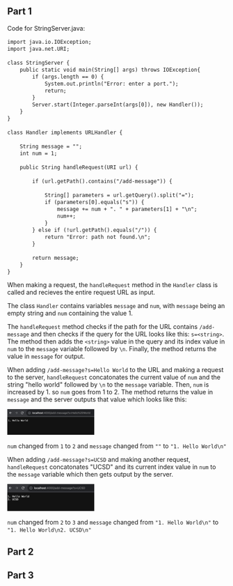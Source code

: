 <style>
    img {
        width:200px;
    }
</style>

## Part 1

Code for StringServer.java:

```
import java.io.IOException;
import java.net.URI;

class StringServer {
    public static void main(String[] args) throws IOException{
        if (args.length == 0) {
            System.out.println("Error: enter a port.");
            return;
        }
        Server.start(Integer.parseInt(args[0]), new Handler());
    }
}

class Handler implements URLHandler {
    
    String message = "";
    int num = 1;

    public String handleRequest(URI url) {

        if (url.getPath().contains("/add-message")) {

            String[] parameters = url.getQuery().split("=");
            if (parameters[0].equals("s")) {
                message += num + ". " + parameters[1] + "\n";
                num++;
            }
        } else if (!url.getPath().equals("/")) {
            return "Error: path not found.\n";
        }

        return message;
    }
}
```

When making a request, the `handleRequest` method in the `Handler` class is called and recieves the entire request URL as input. 

The class `Handler` contains variables `message` and `num`, with `message` being an empty string and `num` containing the value 1.

The `handleRequest` method checks if the path for the URL contains `/add-message` and then checks if the query for the URL looks like this: `s=<string>`. The method then adds the `<string>` value in the query and its index value in `num` to the `message` variable followed by `\n`. Finally, the method returns the value in `message` for output.

When adding `/add-message?s=Hello World` to the URL and making a request to the server, `handleRequest` concatonates the current value of `num` and the string "hello world" followed by `\n` to the `message` variable. Then, `num` is increased by 1. so `num` goes from 1 to 2. The method returns the value in `message` and the server outputs that value which looks like this:

![sshot](./images/lab-2-1.png)

`num` changed from `1` to `2` and `message` changed from `""` to `"1. Hello World\n"`

When adding `/add-message?s=UCSD` and making another request, `handleRequest` concatonates "UCSD" and its current index value in `num` to the `message` variable which then gets output by the server.

![sshot](./images/lab-2-2.png)

`num` changed from `2` to `3` and `message` changed from `"1. Hello World\n"` to `"1. Hello World\n2. UCSD\n"`

## Part 2

## Part 3

